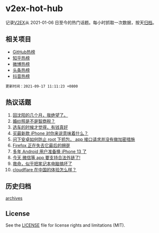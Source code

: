 # v2ex-hot-hub

 记录[V2EX](https://www.v2ex.com/)从 2021-01-06 日至今的热门话题。每小时抓取一次数据，按天[归档](archives)。
 
 ## 相关项目

- [GitHub热榜](https://github.com/lonnyzhang423/github-hot-hub)
- [知乎热榜](https://github.com/lonnyzhang423/zhihu-hot-hub)
- [微博热榜](https://github.com/lonnyzhang423/weibo-hot-hub)
- [头条热榜](https://github.com/lonnyzhang423/toutiao-hot-hub)
- [抖音热榜](https://github.com/lonnyzhang423/douyin-hot-hub)


 `更新时间：2021-09-17 11:11:23 +0800`

## 热议话题

1. [回沈阳的几个月，我绝望了。](https://www.v2ex.com/t/802248)
1. [婚纱照是不是智商税？](https://www.v2ex.com/t/802367)
1. [选车的时候才觉得，有钱真好](https://www.v2ex.com/t/802307)
1. [买最新款 iPhone 对你来说意味着什么？](https://www.v2ex.com/t/802318)
1. [问下安卓如何防止 root 下抓包， app 接口请求并没有做加密措施](https://www.v2ex.com/t/802359)
1. [Firefox 正在失去它最后的拥趸](https://www.v2ex.com/t/802450)
1. [多年 Android 用户准备换 iPhone 13 了](https://www.v2ex.com/t/802293)
1. [今天,微信等 app 要支持合法外链了!](https://www.v2ex.com/t/802447)
1. [救命，似乎把笔记本电脑搞坏了](https://www.v2ex.com/t/802412)
1. [cloudflare 在中国的体验怎么样？](https://www.v2ex.com/t/802284)

## 历史归档

[archives](archives)

## License

See the [LICENSE](LICENSE) file for license rights and limitations (MIT).
